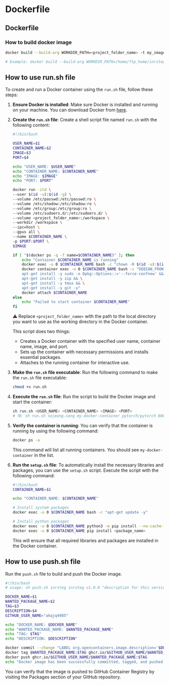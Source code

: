 # Dockerfile

## Dockerfile
### How to build docker image
```sh
docker build --build-arg WORKDIR_PATH=<project_folder_name> -t my_image_name .

# Example: docker build --build-arg WORKDIR_PATH=/home/ftp_home/inrsteg -t my_image_name .
```

## How to use run.sh file

To create and run a Docker container using the `run.sh` file, follow these steps:

1. **Ensure Docker is installed**: Make sure Docker is installed and running on your machine. You can download Docker from [here](https://www.docker.com/get-started).

2. **Create the `run.sh` file**: Create a shell script file named `run.sh` with the following content:

    ```sh
    #!/bin/bash

    USER_NAME=$1
    CONTAINER_NAME=$2
    IMAGE=$3
    PORT=$4

    echo "USER_NAME: $USER_NAME"
    echo "CONTAINER_NAME: $CONTAINER_NAME"
    echo "IMAGE: $IMAGE"
    echo "PORT: $PORT"

    docker run -itd \
    --user $(id -u):$(id -g) \
    --volume /etc/passwd:/etc/passwd:ro \
    --volume /etc/shadow:/etc/shadow:ro \
    --volume /etc/group:/etc/group:ro \
    --volume /etc/sudoers.d/:/etc/sudoers.d/ \
    --volume <project_folder_name>:/workspace \
    --workdir /workspace \
    --ipc=host \
    --gpus all \
    --name $CONTAINER_NAME \
    -p $PORT:$PORT \
    $IMAGE

    if [ "$(docker ps -q -f name=$CONTAINER_NAME)" ]; then
        echo "Container $CONTAINER_NAME is running"
        docker exec -u 0 $CONTAINER_NAME bash -c "chown -R $(id -u):$(id -g) /workspace"
        docker container exec -u 0 $CONTAINER_NAME bash -c "DEBIAN_FRONTEND=noninteractive apt-get update && \
        apt-get install -y sudo -o Dpkg::Options::='--force-confnew' && \
        apt-get install -y zip && \
        apt-get install -y tmux && \
        apt-get install -y git -y"
        docker attach $CONTAINER_NAME
    else
        echo "Failed to start container $CONTAINER_NAME"
    fi
    ```
    ⚠️ Replace `<project_folder_name>` with the path to the local directory you want to use as the working directory in the Docker container.

    This script does two things:
    - Creates a Docker container with the specified user name, container name, image, and port.
    - Sets up the container with necessary permissions and installs essential packages.
    - Attaches to the running container for interactive use.

3. **Make the `run.sh` file executable**: Run the following command to make the `run.sh` file executable:

    ```sh
    chmod +x run.sh
    ```

4. **Execute the `run.sh` file**: Run the script to build the Docker image and start the container:

    ```sh
    sh run.sh <USER_NAME> <CONTAINER_NAME> <IMAGE> <PORT>
    # 예: sh run.sh sojeong.song my-docker-container pytorch/pytorch 8080
    ```

5. **Verify the container is running**: You can verify that the container is running by using the following command:

    ```sh
    docker ps -a
    ```

    This command will list all running containers. You should see `my-docker-container` in the list.

6. **Run the `setup.sh` file**: To automatically install the necessary libraries and packages, you can use the `setup.sh` script. Execute the script with the following command:

    ```sh
    #!/bin/bash
    CONTAINER_NAME=$1

    echo "CONTAINER_NAME: $CONTAINER_NAME"

    # Install system packages
    docker exec -u 0 $CONTAINER_NAME bash -c "apt-get update -y"

    # Install python packages
    docker exec -u 0 $CONTAINER_NAME python3 -m pip install --no-cache-dir <package_name>
    docker exec -u 0 $CONTAINER_NAME pip install <package_name>
    ```
    This will ensure that all required libraries and packages are installed in the Docker container.

## How to use push.sh file

Run the `push.sh` file to build and push the Docker image.

```sh
#!/bin/bash
# usage: sh push.sh inrsteg inrsteg v1.0.0 "description for this version"

DOCKER_NAME=$1
WANTED_PACKAGE_NAME=$2
TAG=$3
DESCRIPTION=$4
GITHUB_USER_NAME="akqjq4985"

echo "DOCKER_NAME: $DOCKER_NAME"
echo "WANTED_PACKAGE_NAME: $WANTED_PACKAGE_NAME"
echo "TAG: $TAG"
echo "DESCRIPTION: $DESCRIPTION"

docker commit --change "LABEL org.opencontainers.image.description='$DESCRIPTION'" $DOCKER_NAME $WANTED_PACKAGE_NAME:$TAG
docker tag $WANTED_PACKAGE_NAME:$TAG ghcr.io/$GITHUB_USER_NAME/$WANTED_PACKAGE_NAME:$TAG
docker push ghcr.io/$GITHUB_USER_NAME/$WANTED_PACKAGE_NAME:$TAG
echo "Docker image has been successfully committed, tagged, and pushed!"
```
You can verify that the image is pushed to GitHub Container Registry by visiting the Packages section of your GitHub repository.
